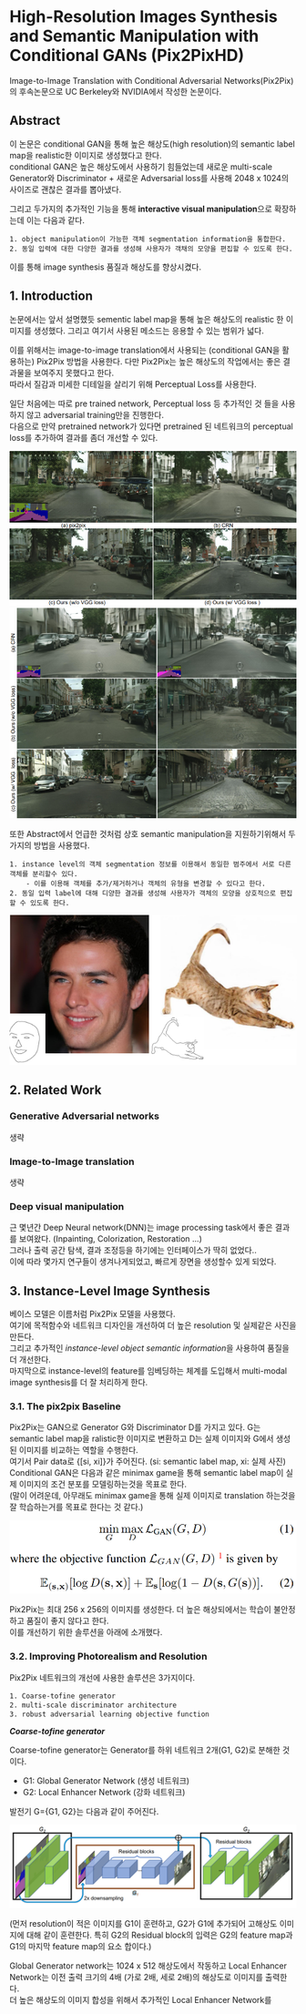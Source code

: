 # High-Resolution Images Synthesis and Semantic Manipulation with Conditional GANs (Pix2PixHD)  

Image-to-Image Translation with Conditional Adversarial Networks(Pix2Pix)의 후속논문으로 UC Berkeley와 NVIDIA에서 작성한 논문이다.  

## Abstract  

이 논문은 conditional GAN을 통해 높은 해상도(high resolution)의 semantic label map을 realistic한 이미지로 생성했다고 한다.  
conditional GAN은 높은 해상도에서 사용하기 힘들었는데 새로운 multi-scale Generator와 Discriminator + 새로운 Adversarial loss를 사용해 2048 x 1024의 사이즈로 괜찮은 결과를 뽑아냈다.  

그리고 두가지의 추가적인 기능을 통해 **interactive visual manipulation**으로 확장하는데 이는 다음과 같다.  

    1. object manipulation이 가능한 객체 segmentation information을 통합한다.  
    2. 동일 입력에 대한 다양한 결과를 생성해 사용자가 객채의 모양을 편집할 수 있도록 한다.  

이를 통해 image synthesis 품질과 해상도를 향상시켰다.  

## 1. Introduction  

논문에서는 앞서 설명했듯 sementic label map을 통해 높은 해상도의 realistic 한 이미지를 생성했다. 그리고 여기서 사용된 메소드는 응용할 수 있는 범위가 넓다.  

이를 위해서는 image-to-image translation에서 사용되는 (conditional GAN을 활용하는) Pix2Pix 방법을 사용한다. 다만 Pix2Pix는 높은 해상도의 작업에서는 좋은 결과물을 보여주지 못했다고 한다.  
따라서 질감과 미세한 디테일을 살리기 위해 Perceptual Loss를 사용한다.

일단 처음에는 따로 pre trained network, Perceptual loss 등 추가적인 것 들을 사용하지 않고 adversarial training만을 진행한다.  
다음으로 만약 pretrained network가 있다면 pretrained 된 네트워크의 perceptual loss를 추가하여 결과를 좀더 개선할 수 있다.  

![img](./Asset/20.png)  
![img](./Asset/21.png)  

또한 Abstract에서 언급한 것처럼 상호 semantic manipulation을 지원하기위해서 두가지의 방법을 사용했다.

    1. instance level의 객체 segmentation 정보를 이용해서 동일한 범주에서 서로 다른 객체를 분리할수 있다.
        - 이를 이용해 객체를 추가/제거하거나 객체의 유형을 변경할 수 있다고 한다.
    2. 동일 입력 label에 대해 디양한 결과를 생성해 사용자가 객체의 모양을 상호적으로 편집할 수 있도록 한다.  

![img](./Asset/22.png)  

## 2. Related Work  

### Generative Adversarial networks
생략  

### Image-to-Image translation  
생략

### Deep visual manipulation

근 몇년간 Deep Neural network(DNN)는 image processing task에서 좋은 결과를 보여왔다. (Inpainting, Colorization, Restoration ...)  
그러나 출력 공간 탐색, 결과 조정등을 하기에는 인터페이스가 딱히 없었다..  
이에 따라 몇가지 연구들이 생겨나게되었고, 빠르게 장면을 생성할수 있게 되었다.  

## 3. Instance-Level Image Synthesis  

베이스 모델은 이름처럼 Pix2Pix 모델을 사용했다.  
여기에 목적함수와 네트워크 디자인을 개선하여 더 높은 resolution 및 실제같은 사진을 만든다.  
그리고 추가적인 *instance-level object semantic information*을 사용하여 품질을 더 개선한다.  
마지막으로 instance-level의 feature를 임베딩하는 체계를 도입해서 multi-modal image synthesis를 더 잘 처리하게 한다.  

### 3.1. The pix2pix Baseline  

Pix2Pix는 GAN으로 Generator G와 Discriminator D를 가지고 있다. 
G는 semantic label map을 ralistic한 이미지로 변환하고 D는 실제 이미지와 G에서 생성된 이미지를 비교하는 역할을 수행한다.  
여기서 Pair data로 {[si, xi]}가 주어진다. (si: semantic label map, xi: 실제 사진)  
Conditional GAN은 다음과 같은 minimax game을 통해 semantic label map이 실제 이미지의 조건 분포를 모델링하는것을 목표로 한다.  
(말이 어려운데, 아무래도 minimax game을 통해 실제 이미지로 translation 하는것을 잘 학습하는거를 목표로 한다는 것 같다.)  

![img](./Asset/23.png)  

Pix2Pix는 최대 256 x 256의 이미지를 생성한다. 더 높은 해상되에서는 학습이 불안정하고 품질이 좋지 않다고 한다.  
이를 개선하기 위한 솔루션을 아래에 소개했다.  

### 3.2. Improving Photorealism and Resolution  

Pix2Pix 네트워크의 개선에 사용한 솔루션은 3가지이다.  

    1. Coarse-tofine generator
    2. multi-scale discriminator architecture  
    3. robust adversarial learning objective function  

***Coarse-tofine generator***  

Coarse-tofine generator는 Generator를 하위 네트워크 2개(G1, G2)로 분해한 것이다.  

* G1: Global Generator Network (생성 네트워크)
* G2: Local Enhancer Network (강화 네트워크)  

발전기 G={G1, G2}는 다음과 같이 주어진다.  

![img](./Asset/24.png)  

(먼저 resolution이 적은 이미지를 G1이 훈련하고, G2가 G1에 추가되어 고해상도 이미지에 대해 같이 훈련한다. 특히 G2의 Residual block의 입력은 G2의 feature map과 G1의 마지막 feature map의 요소 합이다.)  

Global Generator network는 1024 x 512 해상도에서 작동하고 Local Enhancer Network는 이전 출력 크기의 4배 (가로 2배, 세로 2배)의 해상도로 이미지를 출력한다.  
더 높은 해상도의 이미지 합성을 위해서 추가적인 Local Enhancer Network를 
